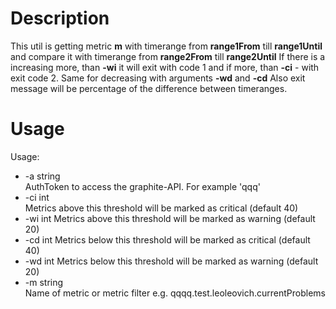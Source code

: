 # Description

This util is getting metric **m** with timerange from **range1From** till **range1Until** and compare it with timerange from **range2From** till **range2Until**
If there is a increasing more, than **-wi** it will exit with code 1 and if more, than **-ci** - with exit code 2.
Same for decreasing with arguments **-wd** and **-cd**
Also exit message will be percentage of the difference between timeranges.
# Usage
Usage:
- -a string  
        AuthToken to access the graphite-API. For example 'qqq'  
- -ci int  
        Metrics above this threshold will be marked as critical (default 40)
- -wi int
        Metrics above this threshold will be marked as warning (default 20)
- -cd int
        Metrics below this threshold will be marked as critical (default 40)
- -wd int
        Metrics below this threshold will be marked as warning (default 20)
- -m string  
        Name of metric or metric filter e.g. qqqq.test.leoleovich.currentProblems

